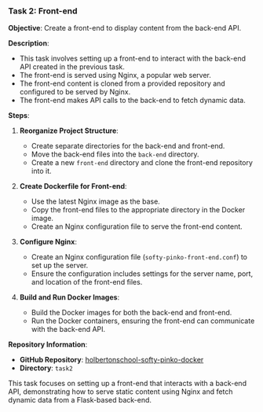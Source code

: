 ### Task 2: Front-end

**Objective**: Create a front-end to display content from the back-end API.

**Description**:
- This task involves setting up a front-end to interact with the back-end API created in the previous task.
- The front-end is served using Nginx, a popular web server.
- The front-end content is cloned from a provided repository and configured to be served by Nginx.
- The front-end makes API calls to the back-end to fetch dynamic data.

**Steps**:
1. **Reorganize Project Structure**:
   - Create separate directories for the back-end and front-end.
   - Move the back-end files into the `back-end` directory.
   - Create a new `front-end` directory and clone the front-end repository into it.

2. **Create Dockerfile for Front-end**:
   - Use the latest Nginx image as the base.
   - Copy the front-end files to the appropriate directory in the Docker image.
   - Create an Nginx configuration file to serve the front-end content.

3. **Configure Nginx**:
   - Create an Nginx configuration file (`softy-pinko-front-end.conf`) to set up the server.
   - Ensure the configuration includes settings for the server name, port, and location of the front-end files.

4. **Build and Run Docker Images**:
   - Build the Docker images for both the back-end and front-end.
   - Run the Docker containers, ensuring the front-end can communicate with the back-end API.

**Repository Information**:
- **GitHub Repository**: [holbertonschool-softy-pinko-docker](https://github.com/holbertonschool-softy-pinko-docker)
- **Directory**: `task2`

This task focuses on setting up a front-end that interacts with a back-end API, demonstrating how to serve static content using Nginx and fetch dynamic data from a Flask-based back-end.

